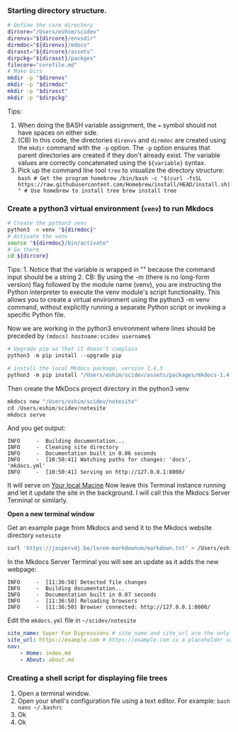 


### Starting directory structure.

```bash
# Define the core directory
dircore="/Users/eshim/scidev"
direnvs="${dircore}/envsdir"
dirmdoc="${direnvs}/mdocs"
dirasst="${dircore}/assets"
dirpckg="${dirasst}/packges"
filecore="corefile.md"
# Make Dirs
mkdir -p "$direnvs"
mkdir -p "$dirmdoc"
mkdir -p "$dirasst"
mkdir -p "$dirpckg"
```

Tips:
1. When doing the BASH variable assignment, the `=` symbol should not have spaces on either side.
2. (CB) In this code, the directories `direnvs` and `dirmdoc` are created using the `mkdir` command with the `-p` option. The `-p` option ensures that parent directories are created if they don't already exist. The variable values are correctly concatenated using the `${variable}` syntax.
3. Pick up the command line tool `tree` to visualize the directory structure: 
		```bash
			# Get the program homebrew
			/bin/bash -c "$(curl -fsSL https://raw.githubusercontent.com/Homebrew/install/HEAD/install.sh)"
			# Use homebrew to install tree
			brew install tree
		```
 		

### Create a python3 virtual environment (`venv`) to run Mkdocs

```bash
# Create the python3 venv
python3 -m venv "${dirmdoc}"
# Activate the venv
source "${dirmdoc}/bin/activate"
# Go there
cd ${dircore}
```
Tips:
	1. Notice that the variable is wrapped in "" because the command input should be a string
	2. CB: By using the -m (there is no long-form version) flag followed by the module name (venv), you are instructing the Python interpreter to execute the venv module's script functionality. This allows you to create a virtual environment using the python3 -m venv command, without explicitly running a separate Python script or invoking a specific Python file.

Now we are working in the python3 environment where lines should be preceded by `(mdocs) hostname:scidev username$`
```python
# Upgrade pip so that it doesn't complain
python3 -m pip install --upgrade pip

# install the local Mkdocs package, version 1.4.3
python3 -m pip install "/Users/eshim/scidev/assets/packages/mkdocs-1.4.3.tar.gz"
```

Then create the MkDocs project directory in the python3 venv
```python
mkdocs new "/Users/eshim/scidev/notesite"
cd /Users/eshim/scidev/notesite
mkdocs serve
```
And you get output:
```
INFO     -  Building documentation...
INFO     -  Cleaning site directory
INFO     -  Documentation built in 0.06 seconds
INFO     -  [10:50:41] Watching paths for changes: 'docs', 'mkdocs.yml'
INFO     -  [10:50:41] Serving on http://127.0.0.1:8000/
```
It will serve on [Your local Macine](http://127.0.0.1:8000/)
Now leave this Terminal instance running and let it update the site in the background. I will call this the Mkdocs Server Terminal or similarly.

**Open a new terminal window**

Get an example page from Mkdocs and send it to the Mkdocs website directory `notesite`
```bash
curl 'https://jaspervdj.be/lorem-markdownum/markdown.txt' > /Users/eshim/scidev/notesite/docs/about.md
```

In the Mkdocs Server Terminal you will see an update as it adds the new webpage:
```
INFO     -  [11:36:50] Detected file changes
INFO     -  Building documentation...
INFO     -  Documentation built in 0.07 seconds
INFO     -  [11:36:50] Reloading browsers
INFO     -  [11:36:50] Browser connected: http://127.0.0.1:8000/
```

Edit the `mkdocs.yml` file in `~/scidev/notesite`
```yaml
site_name: Super Fun Digressions # site_name and site_url are the only required fields
site_url: https://example.com # https://example.com is a placeholder value
nav: 
    - Home: index.md
    - About: about.md
```


### Creating a shell script for displaying file trees

1. Open a terminal window.
2. Open your shell's configuration file using a text editor. For example:
		```bash
		nano ~/.bashrc
		```
3. Ok
4. Ok